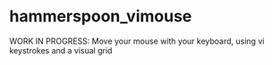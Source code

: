 # hammerspoon_vimouse
WORK IN PROGRESS: Move your mouse with your keyboard, using vi keystrokes and a visual grid
